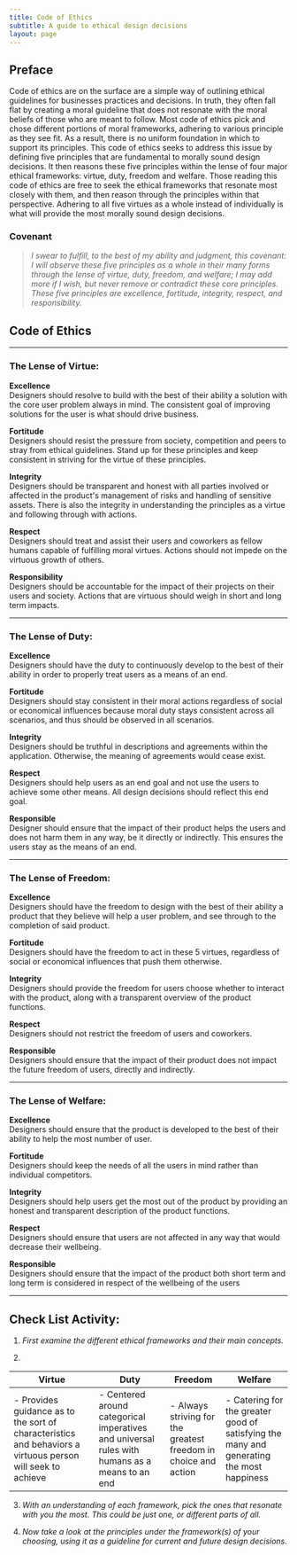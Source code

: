 ```yaml
---
title: Code of Ethics
subtitle: A guide to ethical design decisions
layout: page
---
```


## Preface 
Code of ethics are on the surface are a simple way of outlining ethical guidelines for businesses practices and decisions. In truth, they often fall flat by creating a moral guideline that does not resonate with the moral beliefs of those who are meant to follow. Most code of ethics pick and chose different portions of moral frameworks, adhering to various principle as they see fit. As a result, there is no uniform foundation in which to support its principles. This code of ethics seeks to address this issue by defining five principles that are fundamental to morally sound design decisions. It then reasons these five principles within the lense of four major ethical frameworks: virtue, duty, freedom and welfare. Those reading this code of ethics are free to seek the ethical frameworks that resonate most closely with them, and then reason through the principles within that perspective. Adhering to all five virtues as a whole instead of individually is what will provide the most morally sound design decisions.    

### Covenant
> _I swear to fulfill, to the best of my ability and judgment, this covenant: I will observe these five principles as a whole in their many forms through the lense of virtue, duty, freedom, and welfare; I may add more if I wish, but never remove or contradict these core principles. These five principles are excellence, fortitude, integrity, respect, and responsibility._

## Code of Ethics
---
### The Lense of Virtue:
**Excellence**  
Designers should resolve to build with the best of their ability a solution with the core user problem always in mind. The consistent goal of improving solutions for the user is what should drive business.    

**Fortitude**  
Designers should resist the pressure from society, competition and peers to stray from ethical guidelines. Stand up for these principles and keep consistent in striving for the virtue of these principles.

**Integrity**  
Designers should be transparent and honest with all parties involved or affected in the product's management of risks and handling of sensitive assets. There is also the integrity in understanding the principles as a virtue and following through with actions. 

**Respect**  
Designers should treat and assist their users and coworkers as fellow humans capable of fulfilling moral virtues. Actions should not impede on the virtuous growth of others.

**Responsibility**  
Designers should be accountable for the impact of their projects on their users and society. Actions that are virtuous should weigh in short and long term impacts.

---
### The Lense of Duty:
**Excellence**  
Designers should have the duty to continuously develop to the best of their ability in order to properly treat users as a means of an end.

**Fortitude**  
Designers should stay consistent in their moral actions regardless of social or economical influences because moral duty stays consistent across all scenarios, and thus should be observed in all scenarios.

**Integrity**  
Designers should be truthful in descriptions and agreements within the application. Otherwise, the meaning of agreements would cease exist.  

**Respect**  
Designers should help users as an end goal and not use the users to achieve some other means. All design decisions should reflect this end goal.

**Responsible**  
Designer should ensure that the impact of their product helps the users and does not harm them in any way, be it directly or indirectly. This ensures the users stay as the means of an end.

---
### The Lense of Freedom:
**Excellence**  
Designers should have the freedom to design with the best of their ability a product that they believe will help a user problem, and see through to the completion of said product.

**Fortitude**  
Designers should have the freedom to act in these 5 virtues, regardless of social or economical influences that push them otherwise.

**Integrity**  
Designers should provide the freedom for users choose whether to interact with the product, along with a transparent overview of the product functions.

**Respect**  
Designers should not restrict the freedom of users and coworkers. 

**Responsible**  
Designers should ensure that the impact of their product does not impact the future freedom of users, directly and indirectly.  

---
### The Lense of Welfare:
**Excellence**  
Designers should ensure that the product is developed to the best of their ability to help the most number of user.

**Fortitude**  
Designers should keep the needs of all the users in mind rather than individual competitors.

**Integrity**  
Designers should help users get the most out of the product by providing an honest and transparent description of the product functions. 

**Respect**  
Designers should ensure that users are not affected in any way that would decrease their wellbeing. 

**Responsible**  
Designers should ensure that the impact of the product both short term and long term is considered in respect of the wellbeing of the users

---
## Check List Activity:

1. _First examine the different ethical frameworks and their main concepts._

2. 
**Virtue** | **Duty** | **Freedom** | **Welfare**
--- | --- | --- | --- 
- Provides guidance as to the sort of characteristics and behaviors a virtuous person will seek to achieve | - Centered around categorical imperatives and universal rules with humans as a means to an end | - Always striving for the greatest freedom in choice and action | - Catering for the greater good of satisfying the many and generating the most happiness 

3. _With an understanding of each framework, pick the ones that resonate with you the most. This could be just one, or different parts of all._ 

4. _Now take a look at the principles under the framework(s) of your choosing, using it as a guideline for current and future design decisions._